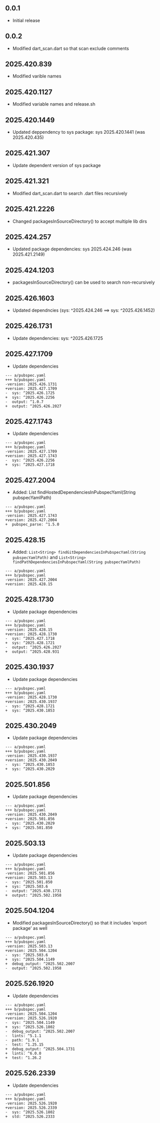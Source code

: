 ## 0.0.1

- Initial release

## 0.0.2

- Modified dart_scan.dart so that scan exclude comments

## 2025.420.839

- Modified varible names

## 2025.420.1127

- Modified variable names and release.sh

## 2025.420.1449

- Updated deppendency to sys package: sys 2025.420.1441 (was 2025.420.435)

## 2025.421.307

- Update dependent version of sys package

## 2025.421.321

- Modified dart_scan.dart to search .dart files recursively

## 2025.421.2226

- Changed packagesInSourceDirectory() to accept multiple lib dirs

## 2025.424.257

- Updated package dependencies: sys 2025.424.246 (was 2025.421.2149)

## 2025.424.1203

- packagesInSourceDirectory() can be used to search non-recursively

## 2025.426.1603

- Updated dependncies (sys: ^2025.424.246 ==> sys: ^2025.426.1452)

## 2025.426.1731

- Update dependencies: sys: ^2025.426.1725

## 2025.427.1709

- Update dependencies

```
--- a/pubspec.yaml
+++ b/pubspec.yaml
-version: 2025.426.1731
+version: 2025.427.1709
-  sys: ^2025.426.1725
+  sys: ^2025.426.2256
-  output: ^1.0.7
+  output: ^2025.426.2027
```

## 2025.427.1743

- Update dependencies

```
--- a/pubspec.yaml
+++ b/pubspec.yaml
-version: 2025.427.1709
+version: 2025.427.1743
-  sys: ^2025.426.2256
+  sys: ^2025.427.1718
```

## 2025.427.2004

- Added: List<String> findHostedDependenciesInPubspecYaml(String pubspecYamlPath)

```
--- a/pubspec.yaml
+++ b/pubspec.yaml
-version: 2025.427.1743
+version: 2025.427.2004
+  pubspec_parse: ^1.5.0
```

## 2025.428.15

- Added: `List<String> findGitDependenciesInPubspecYaml(String pubspecYamlPath)` and `List<String> findPathDependenciesInPubspecYaml(String pubspecYamlPath)`

```
--- a/pubspec.yaml
+++ b/pubspec.yaml
-version: 2025.427.2004
+version: 2025.428.15
```

## 2025.428.1730

- Update package dependencies

```
--- a/pubspec.yaml
+++ b/pubspec.yaml
-version: 2025.428.15
+version: 2025.428.1730
-  sys: ^2025.427.1718
+  sys: ^2025.428.1721
-  output: ^2025.426.2027
+  output: ^2025.428.931
```

## 2025.430.1937

- Update package dependencies

```
--- a/pubspec.yaml
+++ b/pubspec.yaml
-version: 2025.428.1730
+version: 2025.430.1937
-  sys: ^2025.428.1721
+  sys: ^2025.430.1853
```

## 2025.430.2049

- Update package dependencies

```
--- a/pubspec.yaml
+++ b/pubspec.yaml
-version: 2025.430.1937
+version: 2025.430.2049
-  sys: ^2025.430.1853
+  sys: ^2025.430.2029
```

## 2025.501.856

- Update package dependencies

```
--- a/pubspec.yaml
+++ b/pubspec.yaml
-version: 2025.430.2049
+version: 2025.501.856
-  sys: ^2025.430.2029
+  sys: ^2025.501.850
```

## 2025.503.13

- Update package dependencies

```
--- a/pubspec.yaml
+++ b/pubspec.yaml
-version: 2025.501.856
+version: 2025.503.13
-  sys: ^2025.501.850
+  sys: ^2025.503.6
-  output: ^2025.430.1731
+  output: ^2025.502.1958
```

## 2025.504.1204

- Modified packagesInSourceDirectory() so that it includes 'export package' as well

```
--- a/pubspec.yaml
+++ b/pubspec.yaml
-version: 2025.503.13
+version: 2025.504.1204
-  sys: ^2025.503.6
+  sys: ^2025.504.1149
+  debug_output: ^2025.502.2007
-  output: ^2025.502.1958
```

## 2025.526.1920

- Update dependencies

```
--- a/pubspec.yaml
+++ b/pubspec.yaml
-version: 2025.504.1204
+version: 2025.526.1920
-  sys: ^2025.504.1149
+  sys: ^2025.526.1802
-  debug_output: ^2025.502.2007
-  lints: ^5.1.1
-  path: ^1.9.1
-  test: ^1.25.15
+  debug_output: ^2025.504.1731
+  lints: ^6.0.0
+  test: ^1.26.2
```

## 2025.526.2339

- Update dependencies

```
--- a/pubspec.yaml
+++ b/pubspec.yaml
-version: 2025.526.1920
+version: 2025.526.2339
-  sys: ^2025.526.1802
+  std: ^2025.526.2333
```
